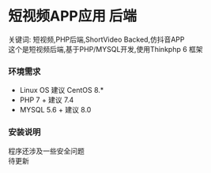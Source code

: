 # 短视频APP应用 后端
关键词: 短视频,PHP后端,ShortVideo Backed,仿抖音APP  
这个是短视频后端,基于PHP/MYSQL开发,使用Thinkphp 6 框架  

### 环境需求
 - Linux OS 建议 CentOS 8.*
 - PHP 7 +  建议 7.4
 - MYSQL 5.6 + 建议 8.0
 
### 安装说明

程序还涉及一些安全问题        
待更新   
